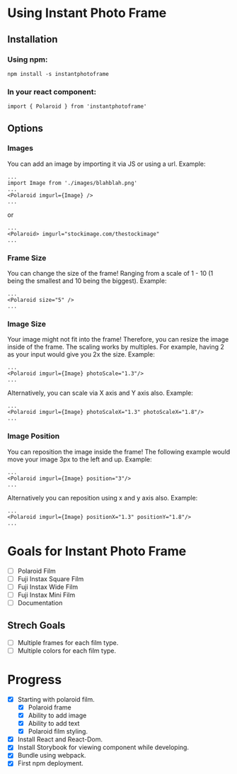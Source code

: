 # Using Instant Photo Frame

## Installation

### Using npm:

```
npm install -s instantphotoframe
```

### In your react component:

```
import { Polaroid } from 'instantphotoframe'
```

## Options

### Images

You can add an image by importing it via JS or using a url.
Example:

```
...
import Image from './images/blahblah.png'
...
<Polaroid imgurl={Image} />
...

```

or

```
...
<Polaroid> imgurl="stockimage.com/thestockimage"
...

```

### Frame Size

You can change the size of the frame!
Ranging from a scale of 1 - 10 (1 being the smallest and 10 being the biggest).
Example:

```
...
<Polaroid size="5" />
...
```

### Image Size

Your image might not fit into the frame! Therefore, you can resize the image inside of the frame.
The scaling works by multiples. For example, having 2 as your input would give you 2x the size.
Example:

```
...
<Polaroid imgurl={Image} photoScale="1.3"/>
...
```

Alternatively, you can scale via X axis and Y axis also.
Example:

```
...
<Polaroid imgurl={Image} photoScaleX="1.3" photoScaleX="1.8"/>
...
```

### Image Position

You can reposition the image inside the frame!
The following example would move your image 3px to the left and up.
Example:

```
...
<Polaroid imgurl={Image} position="3"/>
...
```

Alternatively you can reposition using x and y axis also.
Example:

```
...
<Polaroid imgurl={Image} positionX="1.3" positionY="1.8"/>
...
```

# Goals for Instant Photo Frame

- [ ] Polaroid Film
- [ ] Fuji Instax Square Film
- [ ] Fuji Instax Wide Film
- [ ] Fuji Instax Mini Film
- [ ] Documentation

## Strech Goals

- [ ] Multiple frames for each film type.
- [ ] Multiple colors for each film type.

# Progress

- [x] Starting with polaroid film.
  - [x] Polaroid frame
  - [x] Ability to add image
  - [x] Ability to add text
  - [x] Polaroid film styling.
- [x] Install React and React-Dom.
- [x] Install Storybook for viewing component while developing.
- [x] Bundle using webpack.
- [x] First npm deployment.
